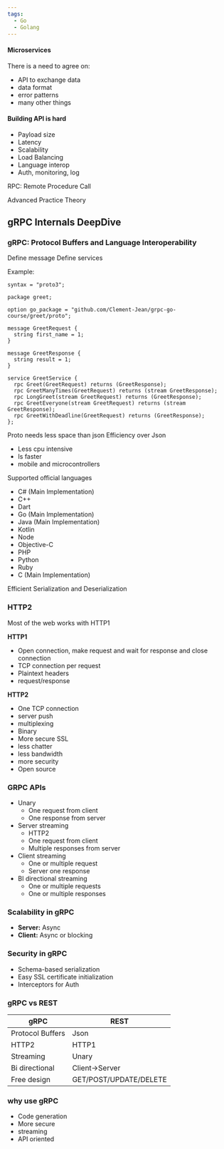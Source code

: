 ```yaml
---
tags:
  - Go
  - Golang
---
```

#### Microservices

There is a need to agree on:
- API to exchange data
- data format
- error patterns
- many other things
#### Building API  is hard
- Payload size
- Latency
- Scalability
- Load Balancing
- Language interop
- Auth, monitoring, log

RPC: Remote Procedure Call

Advanced
Practice
Theory

## gRPC Internals DeepDive
### gRPC: Protocol Buffers and Language Interoperability

Define message
Define services

Example:

```
syntax = "proto3";  
  
package greet;  
  
option go_package = "github.com/Clement-Jean/grpc-go-course/greet/proto";  
  
message GreetRequest {  
  string first_name = 1;  
}  
  
message GreetResponse {  
  string result = 1;  
}  
  
service GreetService {  
  rpc Greet(GreetRequest) returns (GreetResponse);  
  rpc GreetManyTimes(GreetRequest) returns (stream GreetResponse);  
  rpc LongGreet(stream GreetRequest) returns (GreetResponse);  
  rpc GreetEveryone(stream GreetRequest) returns (stream GreetResponse);  
  rpc GreetWithDeadline(GreetRequest) returns (GreetResponse);  
};
```

Proto needs less space than json
Efficiency over Json
- Less cpu intensive
- Is faster
- mobile and microcontrollers

Supported official languages
- C# (Main Implementation)
- C++
- Dart
- Go (Main Implementation)
- Java  (Main Implementation)
- Kotlin
- Node
- Objective-C
- PHP
- Python
- Ruby
- C (Main Implementation)

Efficient Serialization and Deserialization

### HTTP2

Most of the web works with HTTP1

**HTTP1**
- Open connection, make request and wait for response and close connection
- TCP connection per request
- Plaintext headers
- request/response

**HTTP2**
- One TCP connection
- server push
- multiplexing
- Binary
- More secure SSL
- less chatter
- less bandwidth
- more security
- Open source
### GRPC APIs

- Unary
	- One request from client
	- One response from server
- Server streaming
	- HTTP2
	- One request from client
	- Multiple responses from server
- Client streaming 
	- One or multiple request
	- Server one response
- BI directional streaming
	- One or multiple requests
	- One or multiple responses
### Scalability in gRPC
- **Server:** Async
- **Client:** Async or blocking

### Security in gRPC
- Schema-based serialization 
- Easy SSL certificate initialization
- Interceptors for Auth
### gRPC vs REST

| gRPC             | **REST**               |
| ---------------- | ---------------------- |
| Protocol Buffers | Json                   |
| HTTP2            | HTTP1                  |
| Streaming        | Unary                  |
| Bi directional   | Client->Server         |
| Free design      | GET/POST/UPDATE/DELETE |
### why use gRPC
- Code generation
- More secure
- streaming
- API oriented

